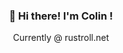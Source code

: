 
<h3 align="center">👋 Hi there! I'm Colin !</h3>
<p align="center">
 Currently @ <a>rustroll.net</a>
</p>
